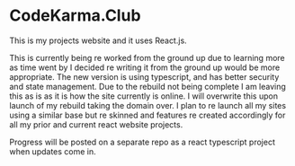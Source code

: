 # CodeKarma.Club

This is my projects website and it uses React.js.

This is currently being re worked from the ground up due to learning more as time went by I decided re writing it from the ground up would be more appropriate. The new version is using typescript, and has better security and state management.
Due to the rebuild not being complete I am leaving this as is as it is how the site currently is online. I will overwrite this upon launch of my rebuild taking the domain over.
I plan to re launch all my sites using a similar base but re skinned and features re created accordingly for all my prior and current react website projects.

Progress will be posted on a separate repo as a react typescript project when updates come in. 

